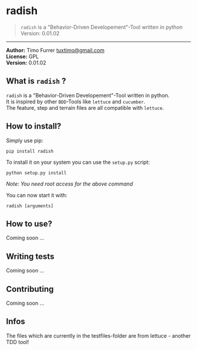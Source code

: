 # radish
> `radish` is a "Behavior-Driven Developement"-Tool written in python
> Version: 0.01.02

***

**Author:** Timo Furrer <tuxtimo@gmail.com><br />
**License:** GPL<br />
**Version:** 0.01.02<br />

## What is `radish` ?
`radish` is a "Behavior-Driven Developement"-Tool written in python.<br />
It is inspired by other `BDD`-Tools like `lettuce` and `cucumber`.<br />
The feature, step and terrain files are all compatible with `lettuce`.

## How to install?
Simply use pip:

    pip install radish

To install it on your system you can use the `setup.py` script:

    python setup.py install

*Note: You need root access for the above command* <br />

You can now start it with:

    radish [arguments]

## How to use?
Coming soon ...

## Writing tests
Coming soon ...

## Contributing
Coming soon ...

## Infos
The files which are currently in the testfiles-folder are from lettuce - another TDD tool!
